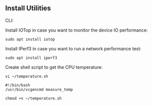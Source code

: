 ## Install Utilities

CLI:

Install IOTop in case you want to monitor the device IO performance:
```console
sudo apt install iotop
```

Install IPerf3 in case you want to run a network performance test:
```console
sudo apt install iperf3
```

Create shell script to get the CPU temperature:
```console
vi ~/temperature.sh
```

```
#!/bin/bash
/usr/bin/vcgencmd measure_temp
```

```console
chmod +x ~/temperature.sh
```
